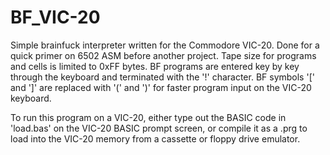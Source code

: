 # BF_VIC-20
Simple brainfuck interpreter written for the Commodore VIC-20. Done for a quick primer on 6502 ASM before another project. Tape size for programs and cells is limited to 0xFF bytes. BF programs are entered key by key through the keyboard and terminated with the '!' character. BF symbols '[' and ']' are replaced with '(' and ')' for faster program input on the VIC-20 keyboard.

To run this program on a VIC-20, either type out the BASIC code in 'load.bas' on the VIC-20 BASIC prompt screen, or compile it as a .prg to load into the VIC-20 memory from a cassette or floppy drive emulator. 
